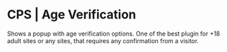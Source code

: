 CPS | Age Verification
======================

Shows a popup with age verification options. One of the best plugin for +18 adult sites or any sites, that requires any confirmation from a visitor.
